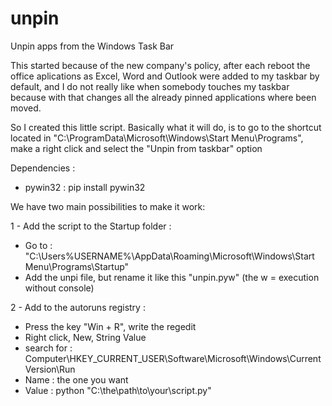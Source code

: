 # unpin
Unpin apps from the Windows Task Bar

This started because of the new company's policy, after each reboot the office aplications as Excel, Word and Outlook were added to my taskbar by default, and I do not really like when somebody touches my taskbar because with that changes all the already pinned applications where been moved.

So I created this little script. Basically what it will do, is to go to the shortcut located in "C:\ProgramData\Microsoft\Windows\Start Menu\Programs", make a right click and select the "Unpin from taskbar" option

Dependencies : 
  - pywin32 : pip install pywin32


We have two main possibilities to make it work:

1 - Add the script to the Startup folder : 
  - Go to : "C:\Users\%USERNAME%\AppData\Roaming\Microsoft\Windows\Start Menu\Programs\Startup"
  - Add the unpi file, but rename it like this "unpin.pyw" (the w = execution without console)

2 - Add to the autoruns registry : 

  - Press the key "Win + R", write the regedit
  - Right click, New, String Value
  - search for : Computer\HKEY_CURRENT_USER\Software\Microsoft\Windows\CurrentVersion\Run
  - Name : the one you want
  - Value : python "C:\the\path\to\your\script.py"
